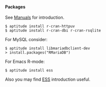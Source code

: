 #### Packages

See [Manuals](https://cran.r-project.org/manuals.html) for
introduction.

    $ aptitude install r-cran-httpuv
    $ aptitude install r-cran-dbi r-cran-rsqlite

For MySQL consider:

    $ aptitude install libmariadbclient-dev
    > install.packages("RMariaDB")

For Emacs R-mode:

    $ aptitude install ess

Also you may find [ESS](http://ess.r-project.org/ess.pdf) introduction
useful.
